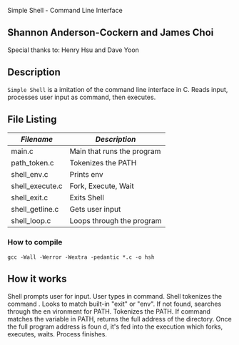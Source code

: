  Simple Shell - Command Line Interface

## Shannon Anderson-Cockern and James Choi
   Special thanks to: Henry Hsu and Dave Yoon

## Description
``Simple Shell`` is a imitation of the command line interface in C. Reads input,
processes user input as command, then executes.

## File Listing

|  *Filename*    |		*Description*				|
|----------------|------------------------------------------------------|
| main.c	 |	Main that runs the program			|
| path_token.c 	 |	Tokenizes the PATH				|
| shell_env.c	 |	Prints env    					|
| shell_execute.c|	Fork, Execute, Wait				|
| shell_exit.c 	 |	Exits Shell    					|
| shell_getline.c|	Gets user input					|
| shell_loop.c   |	Loops through the program			|

### How to compile
`gcc -Wall -Werror -Wextra -pedantic *.c -o hsh`

## How it works
Shell prompts user for input. User types in command. Shell tokenizes the command
. Looks to match built-in "exit" or "env". If not found, searches through the en
vironment for PATH. Tokenizes the PATH. If command matches the variable in PATH,
returns the full address of the directory. Once the full program address is foun
d, it's fed into the execution which forks, executes, waits. Process finishes.

